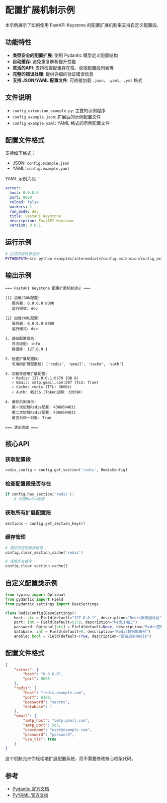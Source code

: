 # 配置扩展机制示例

本示例展示了如何使用 FastAPI Keystone 的配置扩展机制来支持自定义配置段。

## 功能特性

- **类型安全的配置扩展**: 使用 Pydantic 模型定义配置结构
- **自动缓存**: 避免重复解析提升性能
- **灵活的API**: 支持检查配置存在性、获取配置段列表等
- **完整的错误处理**: 提供详细的验证错误信息
- **支持 JSON/YAML 配置文件**: 可直接加载 `.json`、`.yaml`、`.yml` 格式

## 文件说明

- `config_extension_example.py`: 主要的示例程序
- `config.example.json`: 扩展后的示例配置文件
- `config.example.yaml`: YAML 格式的示例配置文件

## 配置文件格式

支持如下格式：
- JSON: `config.example.json`
- YAML: `config.example.yaml`

YAML 示例片段：

```yaml
server:
  host: 0.0.0.0
  port: 8080
  reload: false
  workers: 1
  run_mode: dev
  title: FastAPI Keystone
  description: FastAPI Keystone
  version: 0.0.1
```

## 运行示例

```bash
# 在项目根目录运行
PYTHONPATH=src python examples/intermediate/config-extension/config_extension_example.py
```

## 输出示例

```
=== FastAPI Keystone 配置扩展机制演示 ===

[1] 加载JSON配置:
   服务器: 0.0.0.0:8080
   运行模式: dev

[2] 加载YAML配置:
   服务器: 0.0.0.0:8080
   运行模式: dev

1. 基础配置信息:
   日志级别: info
   数据库: 127.0.0.1

2. 检查扩展配置段:
   可用的扩展配置段: ['redis', 'email', 'cache', 'auth']

3. 加载并使用扩展配置:
   ✓ Redis: 127.0.0.1:6379 (DB 0)
   ✓ Email: smtp.gmail.com:587 (TLS: True)
   ✓ Cache: redis (TTL: 3600s)
   ✓ Auth: HS256 (Token过期: 30分钟)

4. 缓存机制演示:
   第一次加载Redis配置: 4368694832
   第二次加载Redis配置: 4368694832
   是否为同一对象: True

=== 演示完成 ===
```

## 核心API

### 获取配置段

```python
redis_config = config.get_section('redis', RedisConfig)
```

### 检查配置段是否存在

```python
if config.has_section('redis'):
    # 处理Redis配置
```

### 获取所有扩展配置段

```python
sections = config.get_section_keys()
```

### 缓存管理

```python
# 清除特定配置段缓存
config.clear_section_cache('redis')

# 清除所有缓存
config.clear_section_cache()
```

## 自定义配置类示例

```python
from typing import Optional
from pydantic import Field
from pydantic_settings import BaseSettings

class RedisConfig(BaseSettings):
    host: str = Field(default="127.0.0.1", description="Redis服务器地址")
    port: int = Field(default=6379, description="Redis端口")
    password: Optional[str] = Field(default=None, description="Redis密码")
    database: int = Field(default=0, description="Redis数据库编号")
    enable: bool = Field(default=True, description="是否启用Redis")
```

## 配置文件格式

```json
{
    "server": {
        "host": "0.0.0.0",
        "port": 8080
    },
    "redis": {
        "host": "redis.example.com",
        "port": 6380,
        "password": "secret",
        "database": 1
    },
    "email": {
        "smtp_host": "smtp.gmail.com",
        "smtp_port": 587,
        "username": "user@example.com",
        "password": "password",
        "use_tls": true
    }
}
```

这个机制允许你轻松地扩展配置系统，而不需要修改核心框架代码。

## 参考

- [Pydantic 官方文档](https://docs.pydantic.dev/)
- [PyYAML 官方文档](https://pyyaml.org/wiki/PyYAMLDocumentation) 